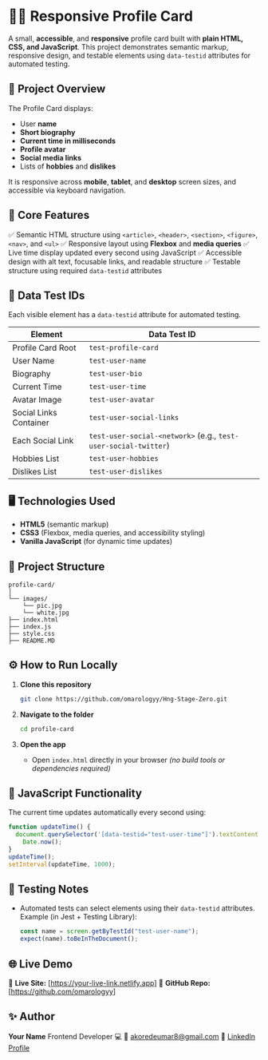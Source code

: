 # 🧑‍💼 Responsive Profile Card

A small, **accessible**, and **responsive** profile card built with **plain HTML, CSS, and JavaScript**.
This project demonstrates semantic markup, responsive design, and testable elements using `data-testid` attributes for automated testing.

## 🚀 Project Overview

The Profile Card displays:

- User **name**
- **Short biography**
- **Current time in milliseconds**
- **Profile avatar**
- **Social media links**
- Lists of **hobbies** and **dislikes**

It is responsive across **mobile**, **tablet**, and **desktop** screen sizes, and accessible via keyboard navigation.

## 🧱 Core Features

✅ Semantic HTML structure using `<article>`, `<header>`, `<section>`, `<figure>`, `<nav>`, and `<ul>`
✅ Responsive layout using **Flexbox** and **media queries**
✅ Live time display updated every second using JavaScript
✅ Accessible design with alt text, focusable links, and readable structure
✅ Testable structure using required `data-testid` attributes

## 🧩 Data Test IDs

Each visible element has a `data-testid` attribute for automated testing.

| Element                | Data Test ID                                                    |
| ---------------------- | --------------------------------------------------------------- |
| Profile Card Root      | `test-profile-card`                                             |
| User Name              | `test-user-name`                                                |
| Biography              | `test-user-bio`                                                 |
| Current Time           | `test-user-time`                                                |
| Avatar Image           | `test-user-avatar`                                              |
| Social Links Container | `test-user-social-links`                                        |
| Each Social Link       | `test-user-social-<network>` (e.g., `test-user-social-twitter`) |
| Hobbies List           | `test-user-hobbies`                                             |
| Dislikes List          | `test-user-dislikes`                                            |

## 🖥️ Technologies Used

- **HTML5** (semantic markup)
- **CSS3** (Flexbox, media queries, and accessibility styling)
- **Vanilla JavaScript** (for dynamic time updates)

## 📁 Project Structure

```
profile-card/
│
└── images/
    └── pic.jpg
    └── white.jpg
├── index.html
├── index.js
├── style.css
├── README.MD
```

## ⚙️ How to Run Locally

1. **Clone this repository**

   ```bash
   git clone https://github.com/omarologyy/Hng-Stage-Zero.git
   ```

2. **Navigate to the folder**

   ```bash
   cd profile-card
   ```

3. **Open the app**

   - Open `index.html` directly in your browser
     _(no build tools or dependencies required)_

## 🧠 JavaScript Functionality

The current time updates automatically every second using:

```js
function updateTime() {
  document.querySelector('[data-testid="test-user-time"]').textContent =
    Date.now();
}
updateTime();
setInterval(updateTime, 1000);
```

## 🧪 Testing Notes

- Automated tests can select elements using their `data-testid` attributes.
  Example (in Jest + Testing Library):

  ```js
  const name = screen.getByTestId("test-user-name");
  expect(name).toBeInTheDocument();
  ```

## 🌐 Live Demo

🔗 **Live Site:** [https://your-live-link.netlify.app]
🔗 **GitHub Repo:** [https://github.com/omarologyy]

## ✨ Author

**Your Name**
Frontend Developer 💻
📧 [akoredeumar8@gmail.com](mailto:akoredeumar8@gmail.com)
🔗 [LinkedIn Profile](https://www.linkedin.com/in/umar-sulaiman-a91a43175)
